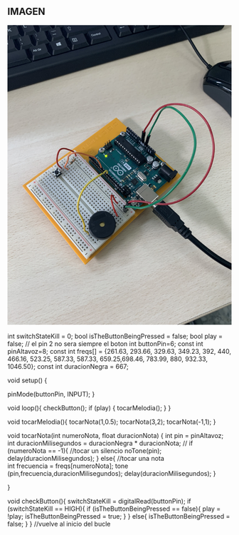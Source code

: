 ## IMAGEN

![](https://github.com/Hanzla55/Arduino/blob/main/cancion%20navidad.jpg?raw=true)

int switchStateKill = 0;
bool isTheButtonBeingPressed = false;
bool play = false;
// el pin 2 no sera siempre el boton
int buttonPin=6;
const int pinAltavoz=8;
const int freqs[] = {261.63, 293.66, 329.63, 349.23, 392, 440, 466.16, 523.25, 587.33, 587.33, 659.25,698.46, 783.99, 880, 932.33, 1046.50};
const int duracionNegra = 667;
 
void setup() {
  
 
  
   pinMode(buttonPin, INPUT);
}


void loop(){
        checkButton();
     if (play) {
      tocarMelodia();
    }
}

void tocarMelodia(){
  tocarNota(1,0.5);
  tocarNota(3,2);
  tocarNota(-1,1);
}

void tocarNota(int numeroNota, float duracionNota) {
int pin = pinAltavoz;
int duracionMilisegundos = duracionNegra * duracionNota; 
//
if (numeroNota == -1){
  //tocar un silencio 
 noTone(pin);
 delay(duracionMilisegundos);
}
else{
  //tocar una nota  
 int frecuencia = freqs[numeroNota];
 tone (pin,frecuencia,duracionMilisegundos);
 delay(duracionMilisegundos);
}

}


void checkButton(){
  switchStateKill = digitalRead(buttonPin);
  if (switchStateKill == HIGH){
    if (isTheButtonBeingPressed == false){
      play = !play;
      isTheButtonBeingPressed = true;
  }
}
else{
  isTheButtonBeingPressed = false;
}
}
 //vuelve al inicio del bucle
